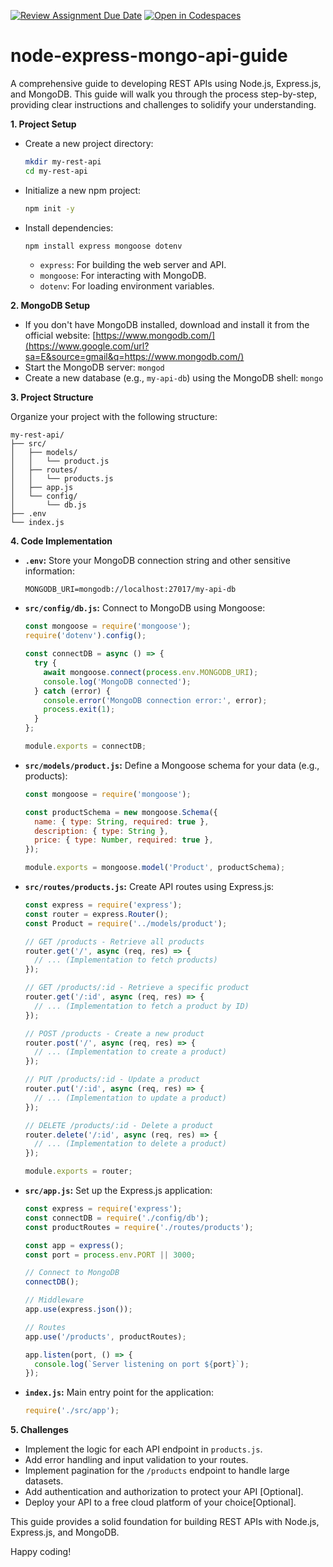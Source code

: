 [![Review Assignment Due Date](https://classroom.github.com/assets/deadline-readme-button-22041afd0340ce965d47ae6ef1cefeee28c7c493a6346c4f15d667ab976d596c.svg)](https://classroom.github.com/a/FXVIzwQ3)
[![Open in Codespaces](https://classroom.github.com/assets/launch-codespace-2972f46106e565e64193e422d61a12cf1da4916b45550586e14ef0a7c637dd04.svg)](https://classroom.github.com/open-in-codespaces?assignment_repo_id=17128988)
# node-express-mongo-api-guide

A comprehensive guide to developing REST APIs using Node.js, Express.js, and MongoDB. This guide will walk you through the process step-by-step, providing clear instructions and challenges to solidify your understanding.

**1. Project Setup**

  * Create a new project directory:
    ```bash
    mkdir my-rest-api
    cd my-rest-api
    ```
  * Initialize a new npm project:
    ```bash
    npm init -y
    ```
  * Install dependencies:
    ```bash
    npm install express mongoose dotenv
    ```
      * `express`: For building the web server and API.
      * `mongoose`: For interacting with MongoDB.
      * `dotenv`: For loading environment variables.

**2. MongoDB Setup**

  * If you don't have MongoDB installed, download and install it from the official website: [https://www.mongodb.com/](https://www.google.com/url?sa=E&source=gmail&q=https://www.mongodb.com/)
  * Start the MongoDB server: `mongod`
  * Create a new database (e.g., `my-api-db`) using the MongoDB shell: `mongo`

**3. Project Structure**

Organize your project with the following structure:

```
my-rest-api/
├── src/
│   ├── models/
│   │   └── product.js
│   ├── routes/
│   │   └── products.js
│   ├── app.js
│   └── config/
│       └── db.js
├── .env
└── index.js

```

**4. Code Implementation**

  * **`.env`:** Store your MongoDB connection string and other sensitive information:
    ```
    MONGODB_URI=mongodb://localhost:27017/my-api-db
    ```
  * **`src/config/db.js`:** Connect to MongoDB using Mongoose:
    ```javascript
    const mongoose = require('mongoose');
    require('dotenv').config();

    const connectDB = async () => {
      try {
        await mongoose.connect(process.env.MONGODB_URI);
        console.log('MongoDB connected');
      } catch (error) {
        console.error('MongoDB connection error:', error);
        process.exit(1);
      }
    };

    module.exports = connectDB;
    ```
  * **`src/models/product.js`:** Define a Mongoose schema for your data (e.g., products):
    ```javascript
    const mongoose = require('mongoose');

    const productSchema = new mongoose.Schema({
      name: { type: String, required: true },
      description: { type: String },
      price: { type: Number, required: true },
    });

    module.exports = mongoose.model('Product', productSchema);
    ```
  * **`src/routes/products.js`:** Create API routes using Express.js:
    ```javascript
    const express = require('express');
    const router = express.Router();
    const Product = require('../models/product');

    // GET /products - Retrieve all products
    router.get('/', async (req, res) => {
      // ... (Implementation to fetch products)
    });

    // GET /products/:id - Retrieve a specific product
    router.get('/:id', async (req, res) => {
      // ... (Implementation to fetch a product by ID)
    });

    // POST /products - Create a new product
    router.post('/', async (req, res) => {
      // ... (Implementation to create a product)
    });

    // PUT /products/:id - Update a product
    router.put('/:id', async (req, res) => {
      // ... (Implementation to update a product)
    });

    // DELETE /products/:id - Delete a product
    router.delete('/:id', async (req, res) => {
      // ... (Implementation to delete a product)
    });

    module.exports = router;
    ```
  * **`src/app.js`:** Set up the Express.js application:
    ```javascript
    const express = require('express');
    const connectDB = require('./config/db');
    const productRoutes = require('./routes/products');

    const app = express();
    const port = process.env.PORT || 3000;

    // Connect to MongoDB
    connectDB();

    // Middleware
    app.use(express.json());

    // Routes
    app.use('/products', productRoutes);

    app.listen(port, () => {
      console.log(`Server listening on port ${port}`);
    });
    ```
  * **`index.js`:** Main entry point for the application:
    ```javascript
    require('./src/app');
    ```

**5. Challenges**

  * Implement the logic for each API endpoint in `products.js`.
  * Add error handling and input validation to your routes.
  * Implement pagination for the `/products` endpoint to handle large datasets.
  * Add authentication and authorization to protect your API [Optional].
  * Deploy your API to a free cloud platform of your choice[Optional].

This guide provides a solid foundation for building REST APIs with Node.js, Express.js, and MongoDB. 

Happy coding\!
